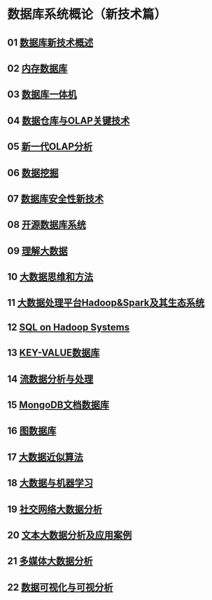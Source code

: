 # 数据库系统概论（新技术篇）
>
## 01 [数据库新技术概述](https://github.com/lufeil/mooc/tree/master/database/3/01)
>
## 02 [内存数据库](https://github.com/lufeil/mooc/tree/master/database/3/02)
>
## 03 [数据库一体机](https://github.com/lufeil/mooc/tree/master/database/3/03)
>
## 04 [数据仓库与OLAP关键技术](https://github.com/lufeil/mooc/tree/master/database/3/04)
>
## 05 [新一代OLAP分析](https://github.com/lufeil/mooc/tree/master/database/3/05)
>
## 06 [数据挖掘](https://github.com/lufeil/mooc/tree/master/database/3/06)
>
## 07 [数据库安全性新技术](https://github.com/lufeil/mooc/tree/master/database/3/07)
>
## 08 [开源数据库系统](https://github.com/lufeil/mooc/tree/master/database/3/08)
>
## 09 [理解大数据](https://github.com/lufeil/mooc/tree/master/database/3/09)
>
## 10 [大数据思维和方法](https://github.com/lufeil/mooc/tree/master/database/3/10)
>
## 11 [大数据处理平台Hadoop&Spark及其生态系统](https://github.com/lufeil/mooc/tree/master/database/3/11)
>
## 12 [SQL on Hadoop Systems](https://github.com/lufeil/mooc/tree/master/database/3/12)
>
## 13 [KEY-VALUE数据库](https://github.com/lufeil/mooc/tree/master/database/3/13)
>
## 14 [流数据分析与处理](https://github.com/lufeil/mooc/tree/master/database/3/14)
>
## 15 [MongoDB文档数据库](https://github.com/lufeil/mooc/tree/master/database/3/15)
>
## 16 [图数据库](https://github.com/lufeil/mooc/tree/master/database/3/16)
>
## 17 [大数据近似算法](https://github.com/lufeil/mooc/tree/master/database/3/17)
>
## 18 [大数据与机器学习](https://github.com/lufeil/mooc/tree/master/database/3/18)
>
## 19 [社交网络大数据分析](https://github.com/lufeil/mooc/tree/master/database/3/19)
>
## 20 [文本大数据分析及应用案例](https://github.com/lufeil/mooc/tree/master/database/3/20)
>
## 21 [多媒体大数据分析](https://github.com/lufeil/mooc/tree/master/database/3/21)
>
## 22 [数据可视化与可视分析](https://github.com/lufeil/mooc/tree/master/database/3/22)
> 

